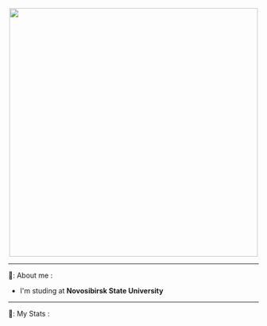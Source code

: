 
<div id="header" align="center">
  <img src="https://media.giphy.com/media/v1.Y2lkPTc5MGI3NjExOTA1YmJmZDg5Mjg5Mjk2OTdjNGM5MjU0NWEwN2Y1YzFjZGE5ODBmYSZlcD12MV9pbnRlcm5hbF9naWZzX2dpZklkJmN0PWc/xTiTnHvXHHxOTcdmxO/giphy.gif" width="500"/>
</div>

---

🤖: About me :
- I'm studing at **Novosibirsk State University**

---

👾: My Stats :
<div id="stat" align="center">
    <img src="https://github-profile-summary-cards.vercel.app/api/cards/profile-details?username=HerrPhoton&theme=city_lights" alt=""/>
    <img src="https://github-profile-summary-cards.vercel.app/api/cards/most-commit-language?username=HerrPhoton&theme=city_lights" alt=""/>
     <img src="https://github-profile-summary-cards.vercel.app/api/cards/stats?username=HerrPhoton&theme=city_lights" alt=""/>
</div>
